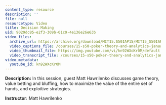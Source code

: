 ```yaml
---
content_type: resource
description: ''
file: null
resourcetype: Video
title: Decision Making
uid: 9029dc85-e2f3-309b-01c9-4e136e26e63b
video_files:
  archive_url: https://archive.org/download/MIT15.S50IAP15/MIT15_S50IAP15_lec08_300k.mp4
  video_captions_file: /courses/15-s50-poker-theory-and-analytics-january-iap-2015/720cfad09b515d6b9168bf8de115c3f7_kn92WXcKr0M.vtt
  video_thumbnail_file: https://img.youtube.com/vi/kn92WXcKr0M/default.jpg
  video_transcript_file: /courses/15-s50-poker-theory-and-analytics-january-iap-2015/269df0542eb50a94faeaf0286cfa959e_kn92WXcKr0M.pdf
video_metadata:
  youtube_id: kn92WXcKr0M
---
```


**Description:** In this session, guest Matt Hawrilenko discusses game theory, value betting and bluffing, how to maximize the value of the entire set of hands, and exploitive strategies.

**Instructor:** Matt Hawrilenko